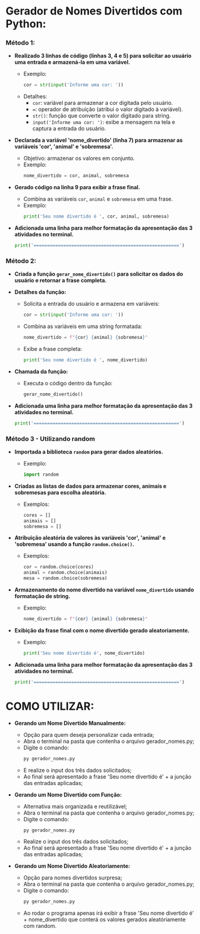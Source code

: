 # Gerador de Nomes Divertidos com Python:

### Método 1:

* **Realizado 3 linhas de código (linhas 3, 4 e 5) para solicitar ao usuário uma entrada e armazená-la em uma variável.**
    * Exemplo:
        ```python
        cor = str(input('Informe uma cor: '))
        ```
    * Detalhes:
        * `cor`: variável para armazenar a cor digitada pelo usuário.
        * `=`: operador de atribuição (atribui o valor digitado à variável).
        * `str()`: função que converte o valor digitado para string.
        * `input('Informe uma cor: ')`: exibe a mensagem na tela e captura a entrada do usuário.

* **Declarada a variável 'nome_divertido' (linha 7) para armazenar as variáveis 'cor', 'animal' e 'sobremesa'.**
    * Objetivo: armazenar os valores em conjunto.
    * Exemplo:
        ```python
        nome_divertido = cor, animal, sobremesa
        ```

* **Gerado código na linha 9 para exibir a frase final.**
    * Combina as variáveis `cor`, `animal` e `sobremesa` em uma frase.
    * Exemplo:
        ```python
        print('Seu nome divertido é ', cor, animal, sobremesa)
        ```

* **Adicionada uma linha para melhor formatação da apresentação das 3 atividades no terminal.**
    ```python
    print('======================================================')
    ```

### Método 2:

* **Criada a função `gerar_nome_divertido()` para solicitar os dados do usuário e retornar a frase completa.**

* **Detalhes da função:**
    * Solicita a entrada do usuário e armazena em variáveis:
        ```python
        cor = str(input('Informe uma cor: '))
        ```
    * Combina as variáveis em uma string formatada:
        ```python
        nome_divertido = f"{cor} {animal} {sobremesa}"
        ```
    * Exibe a frase completa:
        ```python
        print('Seu nome divertido é ', nome_divertido)
        ```

* **Chamada da função:**
    * Executa o código dentro da função:
        ```python
        gerar_nome_divertido()
        ```

* **Adicionada uma linha para melhor formatação da apresentação das 3 atividades no terminal.**
    ```python
    print('======================================================')
    ```

### Método 3 - Utilizando random

* **Importada a biblioteca `random` para gerar dados aleatórios.**
    * Exemplo:
        ```python
        import random
        ```

* **Criadas as listas de dados para armazenar cores, animais e sobremesas para escolha aleatória.**
    * Exemplos:
        ```python
        cores = []
        animais = []
        sobremesa = []
        ```

* **Atribuição aleatória de valores às variáveis 'cor', 'animal' e 'sobremesa' usando a função `random.choice()`.**
    * Exemplos:
        ```python
        cor = random.choice(cores)
        animal = random.choice(animais)
        mesa = random.choice(sobremesa)
        ```

* **Armazenamento do nome divertido na variável `nome_divertido` usando formatação de string.**
    * Exemplo:
        ```python
        nome_divertido = f"{cor} {animal} {sobremesa}"
        ```

* **Exibição da frase final com o nome divertido gerado aleatoriamente.**
    * Exemplo:
        ```python
        print('Seu nome divertido é', nome_divertido)
        ```

* **Adicionada uma linha para melhor formatação da apresentação das 3 atividades no terminal.**
    ```python
    print('======================================================')
    ```

# COMO UTILIZAR:

* **Gerando um Nome Divertido Manualmente:**
    * Opção para quem deseja personalizar cada entrada;
    * Abra o terminal na pasta que contenha o arquivo gerador_nomes.py;
    * Digite o comando:
        ```python
        py gerador_nomes.py
        ```
    * E realize o input dos três dados solicitados;
    * Ao final será apresentado a frase 'Seu nome divertido é' + a junção das entradas aplicadas;

* **Gerando um Nome Divertido com Função:**
    * Alternativa mais organizada e reutilizável;
    * Abra o terminal na pasta que contenha o arquivo gerador_nomes.py;
    * Digite o comando:
        ```python
        py gerador_nomes.py
        ```
    * Realize o input dos três dados solicitados;
    * Ao final será apresentado a frase 'Seu nome divertido é' + a junção das entradas aplicadas;

* **Gerando um Nome Divertido Aleatoriamente:**
    * Opção para nomes divertidos surpresa;
    * Abra o terminal na pasta que contenha o arquivo gerador_nomes.py;
    * Digite o comando:
        ```python
        py gerador_nomes.py
        ```
    * Ao rodar o programa apenas irá exibir a frase 'Seu nome divertido é' + nome_divertido que conterá os valores gerados aleatóriamente com random.